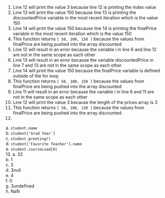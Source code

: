 1. Line 12 will print the value 3 because line 12 is printing the index value
2. Line 13 will print the value 150 because line 13 is printing the discountedPrice variable in the most recent iteration which is the value 150
3. Line 14 will print the value 150 because line 14 is printing the finalPrice variable in the most recent iteration which is the value 150
4. This function returns ```[ 50, 100, 150 ]``` because the values from finalPrice are being pushed into the array discounted
5. Line 12 will result in an error because the variable i in line 6 and line 12 are not in the same scope as each other
6. Line 13 will result in an error because the variable discountedPrice in line 7 and 13 are not in the same scope as each other
7. Line 14 will print the value 150 because the finalPrice variable is defined outside of the for loop
8. This function returns ```[ 50, 100, 150 ]``` because the values from finalPrice are being pushed into the array discounted
9. Line 11 will result in an error because the variable i in line 6 and 11 are not in the same scope as each other
10. Line 12 will print the value 3 because the length of the prices array is 3
11.  This function returns ```[ 50, 100, 150 ]``` because the values from finalPrice are being pushed into the array discounted
12.
  a. ```student.name``` <br />
  b.  ```student['Grad Year']``` <br />
  c.  ```student.greeting()``` <br />
  d.  ```student['Favorite Teacher'].name``` <br />
  e. ```student.courseLoad[0]``` <br />
13. 
  a. 32 <br />
  b. 1 <br />
  c. 3 <br />
  d. 3null <br />
  e. 4 <br />
  f. 0 <br />
  g. 3undefined <br />
  h. NaN <br />
